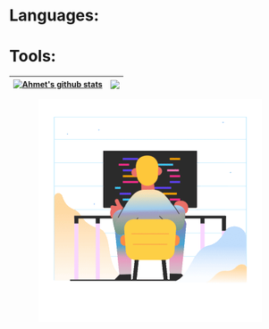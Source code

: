 

<h1>Languages:</h1>





<h1>Tools:</h1>

| <a href="https://github.com/anuraghazra/github-readme-stats"><img align="center" src="https://github-readme-stats.vercel.app/api?username=ahmetkkilic&show_icons=true&bg_color=00000000" alt="Ahmet's github stats" /></a> | <a href="https://github.com/anuraghazra/github-readme-stats"><img align="center" src="https://github-readme-stats.vercel.app/api/top-langs/?username=ahmetkkilic&layout=compact&show_icons=true&bg_color=00000000" /></a> |
| ------------- | ------------- |

<p align="center">
        <img src="marginalia-programming.gif" alt="Github Stats" />
</p>


